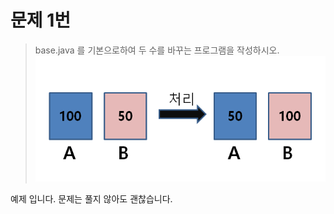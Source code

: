 # 문제 1번

> base.java 를 기본으로하여
> 두 수를 바꾸는 프로그램을 작성하시오.
![문제_사진](./img/img.PNG) 

예제 입니다.
문제는 풀지 않아도 괜찮습니다.